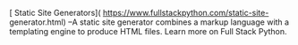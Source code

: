 

[ Static Site Generators]( https://www.fullstackpython.com/static-site-
generator.html) –A static site generator combines a markup language with a
templating engine to produce HTML files. Learn more on Full Stack Python.

